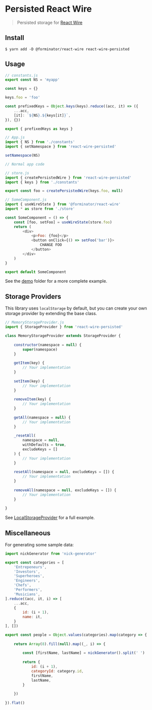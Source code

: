 # Persisted React Wire

> Persisted storage for [React Wire](https://github.com/forminator/react-wire)

## Install

```shell
$ yarn add -D @forminator/react-wire react-wire-persisted
```

## Usage

```javascript
// constants.js
export const NS = 'myapp'

const keys = {}

keys.foo = 'foo'

const prefixedKeys = Object.keys(keys).reduce((acc, it) => ({
    ...acc,
    [it]: `${NS}.${keys[it]}`,
}), {})

export { prefixedKeys as keys }
```

```javascript
// App.js
import { NS } from './constants'
import { setNamespace } from 'react-wire-persisted'

setNamespace(NS)

// Normal app code
```

```javascript
// store.js
import { createPersistedWire } from 'react-wire-persisted'
import { keys } from './constants'

export const foo = createPersistedWire(keys.foo, null)
```

```javascript
// SomeComponent.js
import { useWireState } from '@forminator/react-wire'
import * as store from './store'

const SomeComponent = () => {
    const [foo, setFoo] = useWireState(store.foo)
    return (
        <div>
            <p>Foo: {foo}</p>
            <button onClick={() => setFoo('bar')}>
                CHANGE FOO
            </button>
        </div>
    )
}

export default SomeComponent
```

See the [demo](demo) folder for a more complete example.

## Storage Providers

This library uses `localStorage` by default, but you can create your own
storage provider by extending the base class.

```javascript
// MemoryStorageProvider.js
import { StorageProvider } from 'react-wire-persisted'

class MemoryStorageProvider extends StorageProvider {
    
    constructor(namespace = null) {
        super(namespace)
    }
    
    getItem(key) {
        // Your implementation
    }
    
    setItem(key) {
        // Your implementation
    }
    
    removeItem(key) {
        // Your implementation
    }
    
    getAll(namespace = null) {
        // Your implementation
    }
    
    _resetAll(
        namespace = null,
        withDefaults = true,
        excludeKeys = []
    ) {
        // Your implementation
    }
    
    resetAll(namespace = null, excludeKeys = []) {
        // Your implementation
    }
    
    removeAll(namespace = null, excludeKeys = []) {
        // Your implementation
    }
    
}
```

See [LocalStorageProvider](src/LocalStorageProvider.js) for a full example.

## Miscellaneous

For generating some sample data:

```javascript
import nickGenerator from 'nick-generator'

export const categories = [
    'Entrepeneurs',
    'Investors',
    'Superheroes',
    'Engineers',
    'Chefs',
    'Performers',
    'Musicians',
].reduce((acc, it, i) => [
    ...acc,
    {
        id: (i + 1),
        name: it,
    }
], [])

export const people = Object.values(categories).map(category => {
    
    return Array(8).fill(null).map((_, i) => {
        
        const [firstName, lastName] = nickGenerator().split(' ')
        
        return {
            id: (i + 1),
            categoryId: category.id,
            firstName,
            lastName,
        }
        
    })
    
}).flat()
```
